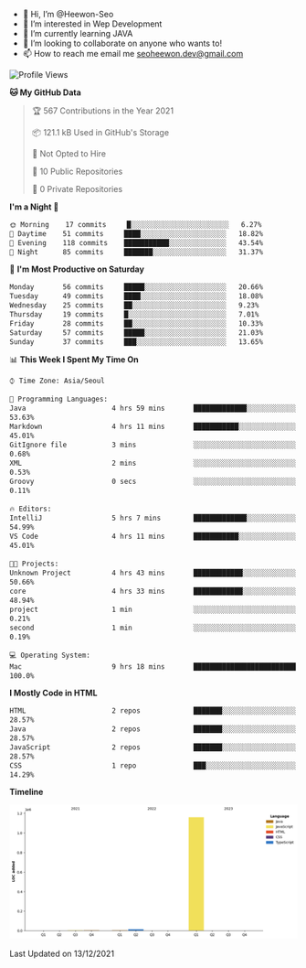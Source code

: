 - 👋 Hi, I’m @Heewon-Seo
- 👀 I’m interested in Wep Development
- 🌱 I’m currently learning JAVA
- 💞️ I’m looking to collaborate on anyone who wants to!
- 📫 How to reach me email me seoheewon.dev@gmail.com 
 <!--START_SECTION:waka-->
![Profile Views](http://img.shields.io/badge/Profile%20Views-54-blue)

**🐱 My GitHub Data** 

> 🏆 567 Contributions in the Year 2021
 > 
> 📦 121.1 kB Used in GitHub's Storage 
 > 
> 🚫 Not Opted to Hire
 > 
> 📜 10 Public Repositories 
 > 
> 🔑 0 Private Repositories  
 > 
**I'm a Night 🦉** 

```text
🌞 Morning    17 commits     █░░░░░░░░░░░░░░░░░░░░░░░░   6.27% 
🌆 Daytime    51 commits     ████░░░░░░░░░░░░░░░░░░░░░   18.82% 
🌃 Evening    118 commits    ███████████░░░░░░░░░░░░░░   43.54% 
🌙 Night      85 commits     ███████░░░░░░░░░░░░░░░░░░   31.37%

```
📅 **I'm Most Productive on Saturday** 

```text
Monday       56 commits     █████░░░░░░░░░░░░░░░░░░░░   20.66% 
Tuesday      49 commits     ████░░░░░░░░░░░░░░░░░░░░░   18.08% 
Wednesday    25 commits     ██░░░░░░░░░░░░░░░░░░░░░░░   9.23% 
Thursday     19 commits     █░░░░░░░░░░░░░░░░░░░░░░░░   7.01% 
Friday       28 commits     ██░░░░░░░░░░░░░░░░░░░░░░░   10.33% 
Saturday     57 commits     █████░░░░░░░░░░░░░░░░░░░░   21.03% 
Sunday       37 commits     ███░░░░░░░░░░░░░░░░░░░░░░   13.65%

```


📊 **This Week I Spent My Time On** 

```text
⌚︎ Time Zone: Asia/Seoul

💬 Programming Languages: 
Java                     4 hrs 59 mins       █████████████░░░░░░░░░░░░   53.63% 
Markdown                 4 hrs 11 mins       ███████████░░░░░░░░░░░░░░   45.01% 
GitIgnore file           3 mins              ░░░░░░░░░░░░░░░░░░░░░░░░░   0.68% 
XML                      2 mins              ░░░░░░░░░░░░░░░░░░░░░░░░░   0.53% 
Groovy                   0 secs              ░░░░░░░░░░░░░░░░░░░░░░░░░   0.11%

🔥 Editors: 
IntelliJ                 5 hrs 7 mins        █████████████░░░░░░░░░░░░   54.99% 
VS Code                  4 hrs 11 mins       ███████████░░░░░░░░░░░░░░   45.01%

🐱‍💻 Projects: 
Unknown Project          4 hrs 43 mins       ████████████░░░░░░░░░░░░░   50.66% 
core                     4 hrs 33 mins       ████████████░░░░░░░░░░░░░   48.94% 
project                  1 min               ░░░░░░░░░░░░░░░░░░░░░░░░░   0.21% 
second                   1 min               ░░░░░░░░░░░░░░░░░░░░░░░░░   0.19%

💻 Operating System: 
Mac                      9 hrs 18 mins       █████████████████████████   100.0%

```

**I Mostly Code in HTML** 

```text
HTML                     2 repos             ███████░░░░░░░░░░░░░░░░░░   28.57% 
Java                     2 repos             ███████░░░░░░░░░░░░░░░░░░   28.57% 
JavaScript               2 repos             ███████░░░░░░░░░░░░░░░░░░   28.57% 
CSS                      1 repo              ███░░░░░░░░░░░░░░░░░░░░░░   14.29%

```


**Timeline**

![Chart not found](https://raw.githubusercontent.com/Heewon-Seo/Heewon-Seo/main/charts/bar_graph.png) 


 Last Updated on 13/12/2021
<!--END_SECTION:waka-->

